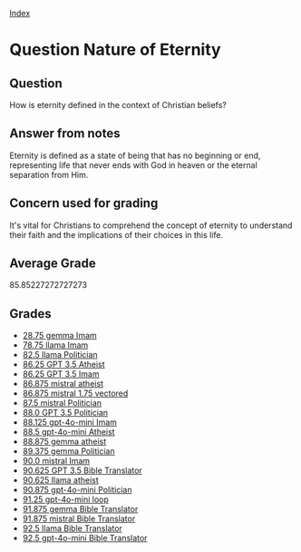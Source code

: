 
[Index](../../index.md)
# Question Nature of Eternity
## Question
How is eternity defined in the context of Christian beliefs?

## Answer from notes
Eternity is defined as a state of being that has no beginning or end, representing life that never ends with God in heaven or the eternal separation from Him.

## Concern used for grading
It's vital for Christians to comprehend the concept of eternity to understand their faith and the implications of their choices in this life.

## Average Grade
85.85227272727273

## Grades
 * [28.75 gemma Imam](../answers/gemma_Imam/Nature_of_Eternity.md)
 * [78.75 llama Imam](../answers/llama_Imam/Nature_of_Eternity.md)
 * [82.5 llama Politician](../answers/llama_Politician/Nature_of_Eternity.md)
 * [86.25 GPT 3.5 Atheist](../answers/GPT_3.5_Atheist/Nature_of_Eternity.md)
 * [86.25 GPT 3.5 Imam](../answers/GPT_3.5_Imam/Nature_of_Eternity.md)
 * [86.875 mistral atheist](../answers/mistral_atheist/Nature_of_Eternity.md)
 * [86.875 mistral 1.75 vectored](../answers/mistral_1.75_vectored/Nature_of_Eternity.md)
 * [87.5 mistral Politician](../answers/mistral_Politician/Nature_of_Eternity.md)
 * [88.0 GPT 3.5 Politician](../answers/GPT_3.5_Politician/Nature_of_Eternity.md)
 * [88.125 gpt-4o-mini Imam](../answers/gpt-4o-mini_Imam/Nature_of_Eternity.md)
 * [88.5 gpt-4o-mini Atheist](../answers/gpt-4o-mini_Atheist/Nature_of_Eternity.md)
 * [88.875 gemma atheist](../answers/gemma_atheist/Nature_of_Eternity.md)
 * [89.375 gemma Politician](../answers/gemma_Politician/Nature_of_Eternity.md)
 * [90.0 mistral Imam](../answers/mistral_Imam/Nature_of_Eternity.md)
 * [90.625 GPT 3.5 Bible Translator](../answers/GPT_3.5_Bible_Translator/Nature_of_Eternity.md)
 * [90.625 llama atheist](../answers/llama_atheist/Nature_of_Eternity.md)
 * [90.875 gpt-4o-mini Politician](../answers/gpt-4o-mini_Politician/Nature_of_Eternity.md)
 * [91.25 gpt-4o-mini loop](../answers/gpt-4o-mini_loop/Nature_of_Eternity.md)
 * [91.875 gemma Bible Translator](../answers/gemma_Bible_Translator/Nature_of_Eternity.md)
 * [91.875 mistral Bible Translator](../answers/mistral_Bible_Translator/Nature_of_Eternity.md)
 * [92.5 llama Bible Translator](../answers/llama_Bible_Translator/Nature_of_Eternity.md)
 * [92.5 gpt-4o-mini Bible Translator](../answers/gpt-4o-mini_Bible_Translator/Nature_of_Eternity.md)
